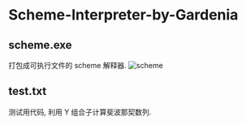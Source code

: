 # Scheme-Interpreter-by-Gardenia
## scheme.exe
打包成可执行文件的 scheme 解释器.
![scheme](https://github.com/Gardenia625/Scheme-Interpreter-by-Gardenia/assets/166130762/0b5b4d9a-3390-4026-839e-3ef8a4280d9d)

## test.txt
测试用代码, 利用 Y 组合子计算斐波那契数列.
